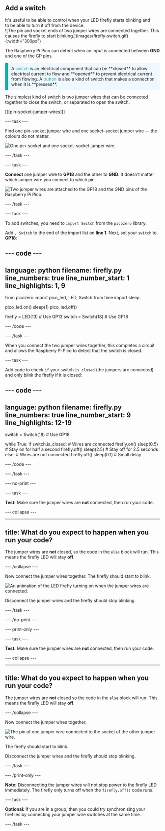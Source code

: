 ## Add a switch

<div style="display: flex; flex-wrap: wrap">
<div style="flex-basis: 200px; flex-grow: 1; margin-right: 15px;">
It's useful to be able to control when your LED firefly starts blinking and to be able to turn it off from the device. 
</div>
<div>
![The pin and socket ends of two jumper wires are connected together. This causes the firefly to start blinking.](images/firefly-switch.gif){:width="300px"}
</div>
</div>

The Raspberry Pi Pico can detect when an input is connected between **GND** and one of the GP pins.

<p style='border-left: solid; border-width:10px; border-color: #0faeb0; background-color: aliceblue; padding: 10px;'>
A <span style="color: #0faeb0">switch</span> is an electrical component that can be **closed** to allow electrical current to flow and **opened** to prevent electrical current from flowing. A <span style="color: #0faeb0">button</span> is also a kind of switch that makes a connection when it is **pressed**.
</p> 

The simplest kind of switch is two jumper wires that can be connected together to close the switch, or separated to open the switch. 

[[[pin-socket-jumper-wires]]]

--- task ---

Find one pin–socket jumper wire and one socket–socket jumper wire — the colours do not matter. 

![One pin–socket and one socket–socket jumper wire.](images/jumper-wires.jpg)

--- /task ---

--- task ---

**Connect** one jumper wire to **GP18** and the other to **GND**. It doesn't matter which jumper wire you connect to which pin. 

![Two jumper wires are attached to the GP18 and the GND pins of the Raspberry Pi Pico.](images/switch-wiring-diagram.png)

--- /task ---

--- task ---

To add switches, you need to `import Switch` from the `picozero` library. 

Add `, Switch` to the end of the import list on **line 1**. Next, set your `switch` to **GP18**:

--- code ---
---
language: python
filename: firefly.py
line_numbers: true
line_number_start: 1
line_highlights: 1, 9
---
from picozero import pico_led, LED, Switch
from time import sleep

pico_led.on()
sleep(1)
pico_led.off()

firefly = LED(13) # Use GP13
switch = Switch(18) # Use GP18

--- /code ---

--- /task ---

When you connect the two jumper wires together, this completes a circuit and allows the Raspberry Pi Pico to detect that the switch is closed. 

--- task ---

Add code to check `if` your switch `is_closed` (the jumpers are connected) and only blink the firefly if it is closed:

--- code ---
---
language: python
filename: firefly.py
line_numbers: true
line_number_start: 9
line_highlights: 12-19
---
switch = Switch(18) # Use GP18

while True:
    if switch.is_closed: # Wires are connected
        firefly.on()
        sleep(0.5) # Stay on for half a second
        firefly.off()
        sleep(2.5) # Stay off for 2.5 seconds
    else: # Wires are not connected
        firefly.off()
        sleep(0.1) # Small delay

--- /code ---

--- /task ---

--- no-print ---

--- task ---

**Test:** Make sure the jumper wires are **not** connected, then run your code.

--- collapse ---

---
title: What do you expect to happen when you run your code?
---

The jumper wires are **not** closed, so the code in the `else` block will run. This means the firefly LED will stay **off**.

--- /collapse ---

Now connect the jumper wires together. The firefly should start to blink.

![An animation of the LED firefly turning on when the jumper wires are connected.](images/firefly-switch.gif)

Disconnect the jumper wires and the firefly should stop blinking. 

--- /task ---

--- /no-print ---

--- print-only ---

--- task ---

**Test:** Make sure the jumper wires are **not** connected, then run your code.

--- collapse ---

---
title: What do you expect to happen when you run your code?
---

The jumper wires are **not** closed so the code in the `else` block will run. This means the firefly LED will stay **off**.

--- /collapse ---

Now connect the jumper wires together. 

![The pin of one jumper wire connected to the socket of the other jumper wire.](images/connected-wires.jpg)

The firefly should start to blink.

Disconnect the jumper wires and the firefly should stop blinking. 

--- /task ---

--- /print-only ---

**Note:** Disconnecting the jumper wires will not stop power to the firefly LED immediately. The firefly only turns off when the `firefly.off()` code runs. 

--- task ---

**Optional:** If you are in a group, then you could try synchronising your fireflies by connecting your jumper wire switches at the same time. 

--- /task ---
